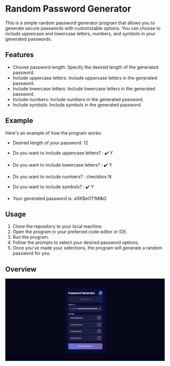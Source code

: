 # Random Password Generator

This is a simple random password generator program that allows you to generate secure passwords with customizable options. You can choose to include uppercase and lowercase letters, numbers, and symbols in your generated passwords.

## Features
- Choose password length: Specify the desired length of the generated password.
- Include uppercase letters: Include uppercase letters in the generated password.
- Include lowercase letters: Include lowercase letters in the generated password.
- Include numbers: Include numbers in the generated password.
- Include symbols: Include symbols in the generated password.


## Example
Here's an example of how the program works:

- Desired length of your password: 12
- Do you want to include uppercase letters? : ✔️ Y
- Do you want to include lowercase letters? : ✔️ Y
- Do you want to include numbers? : checkbox N
- Do you want to include symbols? : ✔️ Y

- Your generated password is: aXK$eOT!Ml&G


## Usage

1. Clone the repository to your local machine.
2. Open the program in your preferred code editor or IDE.
3. Run the program.
4. Follow the prompts to select your desired password options.
5. Once you've made your selections, the program will generate a random password for you.



## Overview

![](./images/demo.png)
